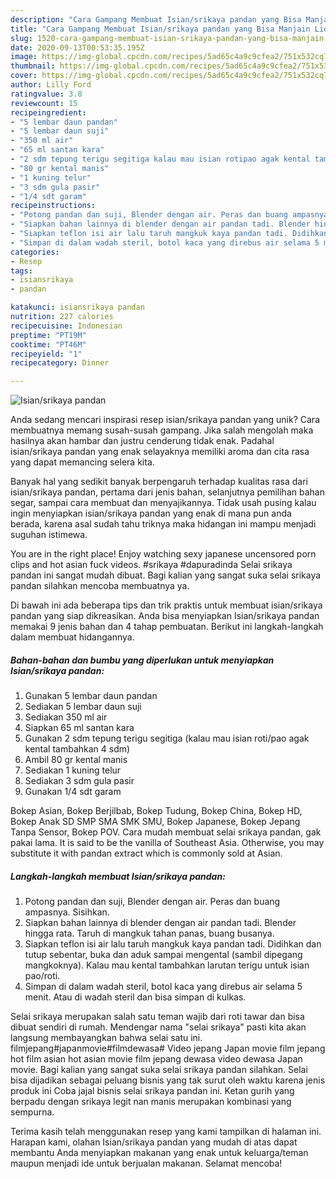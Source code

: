 ```yaml
---
description: "Cara Gampang Membuat Isian/srikaya pandan yang Bisa Manjain Lidah"
title: "Cara Gampang Membuat Isian/srikaya pandan yang Bisa Manjain Lidah"
slug: 1520-cara-gampang-membuat-isian-srikaya-pandan-yang-bisa-manjain-lidah
date: 2020-09-13T00:53:35.195Z
image: https://img-global.cpcdn.com/recipes/5ad65c4a9c9cfea2/751x532cq70/isiansrikaya-pandan-foto-resep-utama.jpg
thumbnail: https://img-global.cpcdn.com/recipes/5ad65c4a9c9cfea2/751x532cq70/isiansrikaya-pandan-foto-resep-utama.jpg
cover: https://img-global.cpcdn.com/recipes/5ad65c4a9c9cfea2/751x532cq70/isiansrikaya-pandan-foto-resep-utama.jpg
author: Lilly Ford
ratingvalue: 3.8
reviewcount: 15
recipeingredient:
- "5 lembar daun pandan"
- "5 lembar daun suji"
- "350 ml air"
- "65 ml santan kara"
- "2 sdm tepung terigu segitiga kalau mau isian rotipao agak kental tambahkan 4 sdm"
- "80 gr kental manis"
- "1 kuning telur"
- "3 sdm gula pasir"
- "1/4 sdt garam"
recipeinstructions:
- "Potong pandan dan suji, Blender dengan air. Peras dan buang ampasnya. Sisihkan."
- "Siapkan bahan lainnya di blender dengan air pandan tadi. Blender hingga rata. Taruh di mangkuk tahan panas, buang busanya."
- "Siapkan teflon isi air lalu taruh mangkuk kaya pandan tadi. Didihkan dan tutup sebentar, buka dan aduk sampai mengental (sambil dipegang mangkoknya). Kalau mau kental tambahkan larutan terigu untuk isian pao/roti."
- "Simpan di dalam wadah steril, botol kaca yang direbus air selama 5 menit. Atau di wadah steril dan bisa simpan di kulkas."
categories:
- Resep
tags:
- isiansrikaya
- pandan

katakunci: isiansrikaya pandan 
nutrition: 227 calories
recipecuisine: Indonesian
preptime: "PT19M"
cooktime: "PT46M"
recipeyield: "1"
recipecategory: Dinner

---
```



![Isian/srikaya pandan](https://img-global.cpcdn.com/recipes/5ad65c4a9c9cfea2/751x532cq70/isiansrikaya-pandan-foto-resep-utama.jpg)

Anda sedang mencari inspirasi resep isian/srikaya pandan yang unik? Cara membuatnya memang susah-susah gampang. Jika salah mengolah maka hasilnya akan hambar dan justru cenderung tidak enak. Padahal isian/srikaya pandan yang enak selayaknya memiliki aroma dan cita rasa yang dapat memancing selera kita.

Banyak hal yang sedikit banyak berpengaruh terhadap kualitas rasa dari isian/srikaya pandan, pertama dari jenis bahan, selanjutnya pemilihan bahan segar, sampai cara membuat dan menyajikannya. Tidak usah pusing kalau ingin menyiapkan isian/srikaya pandan yang enak di mana pun anda berada, karena asal sudah tahu triknya maka hidangan ini mampu menjadi suguhan istimewa.

You are in the right place! Enjoy watching sexy japanese uncensored porn clips and hot asian fuck videos. #srikaya #dapuradinda Selai srikaya pandan ini sangat mudah dibuat. Bagi kalian yang sangat suka selai srikaya pandan silahkan mencoba membuatnya ya.


Di bawah ini ada beberapa tips dan trik praktis untuk membuat isian/srikaya pandan yang siap dikreasikan. Anda bisa menyiapkan Isian/srikaya pandan memakai 9 jenis bahan dan 4 tahap pembuatan. Berikut ini langkah-langkah dalam membuat hidangannya.

<!--inarticleads1-->

##### Bahan-bahan dan bumbu yang diperlukan untuk menyiapkan Isian/srikaya pandan:

1. Gunakan 5 lembar daun pandan
1. Sediakan 5 lembar daun suji
1. Sediakan 350 ml air
1. Siapkan 65 ml santan kara
1. Gunakan 2 sdm tepung terigu segitiga (kalau mau isian roti/pao agak kental tambahkan 4 sdm)
1. Ambil 80 gr kental manis
1. Sediakan 1 kuning telur
1. Sediakan 3 sdm gula pasir
1. Gunakan 1/4 sdt garam


Bokep Asian, Bokep Berjilbab, Bokep Tudung, Bokep China, Bokep HD, Bokep Anak SD SMP SMA SMK SMU, Bokep Japanese, Bokep Jepang Tanpa Sensor, Bokep POV. Cara mudah membuat selai srikaya pandan, gak pakai lama. It is said to be the vanilla of Southeast Asia. Otherwise, you may substitute it with pandan extract which is commonly sold at Asian. 

<!--inarticleads2-->

##### Langkah-langkah membuat Isian/srikaya pandan:

1. Potong pandan dan suji, Blender dengan air. Peras dan buang ampasnya. Sisihkan.
1. Siapkan bahan lainnya di blender dengan air pandan tadi. Blender hingga rata. Taruh di mangkuk tahan panas, buang busanya.
1. Siapkan teflon isi air lalu taruh mangkuk kaya pandan tadi. Didihkan dan tutup sebentar, buka dan aduk sampai mengental (sambil dipegang mangkoknya). Kalau mau kental tambahkan larutan terigu untuk isian pao/roti.
1. Simpan di dalam wadah steril, botol kaca yang direbus air selama 5 menit. Atau di wadah steril dan bisa simpan di kulkas.


Selai srikaya merupakan salah satu teman wajib dari roti tawar dan bisa dibuat sendiri di rumah. Mendengar nama &#34;selai srikaya&#34; pasti kita akan langsung membayangkan bahwa selai satu ini. filmjepang#japanmovie#filmdewasa# Video jepang Japan movie film jepang hot film asian hot asian movie film jepang dewasa video dewasa Japan movie. Bagi kalian yang sangat suka selai srikaya pandan silahkan. Selai bisa dijadikan sebagai peluang bisnis yang tak surut oleh waktu karena jenis produk ini Coba jajal bisnis selai srikaya pandan ini. Ketan gurih yang berpadu dengan srikaya legit nan manis merupakan kombinasi yang sempurna. 

Terima kasih telah menggunakan resep yang kami tampilkan di halaman ini. Harapan kami, olahan Isian/srikaya pandan yang mudah di atas dapat membantu Anda menyiapkan makanan yang enak untuk keluarga/teman maupun menjadi ide untuk berjualan makanan. Selamat mencoba!
